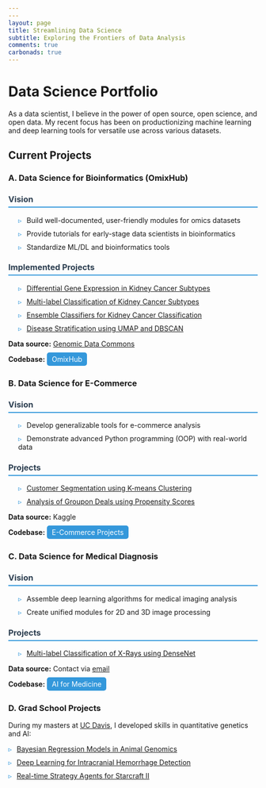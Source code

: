 ```yaml
---
---
layout: page
title: Streamlining Data Science
subtitle: Exploring the Frontiers of Data Analysis
comments: true
carbonads: true
---
```


<style>
.project-section { margin-bottom: 30px; }
.project-title { color: #2c3e50; border-bottom: 2px solid #3498db; padding-bottom: 5px; }
.project-description { margin-left: 20px; }
.project-list { list-style-type: none; padding-left: 0; }
.project-list li { margin-bottom: 10px; }
.project-list li:before { content: "▹"; color: #3498db; margin-right: 10px; }
.codebase-link { background-color: #3498db; color: white; padding: 5px 10px; border-radius: 5px; text-decoration: none; }
</style>

# Data Science Portfolio

As a data scientist, I believe in the power of open source, open science, and open data. My recent focus has been on productionizing machine learning and deep learning tools for versatile use across various datasets.

## Current Projects

### A. Data Science for Bioinformatics (OmixHub)

<div class="project-section">
<h3 class="project-title">Vision</h3>
<ul class="project-list project-description">
  <li>Build well-documented, user-friendly modules for omics datasets</li>
  <li>Provide tutorials for early-stage data scientists in bioinformatics</li>
  <li>Standardize ML/DL and bioinformatics tools</li>
</ul>

<h3 class="project-title">Implemented Projects</h3>
<ul class="project-list project-description">
  <li><a href="/files/DeSeqApplication/docs/workflow.md">Differential Gene Expression in Kidney Cancer Subtypes</a></li>
  <li><a href="/files/SupervisedLearningApplication/docs/workflow.md">Multi-label Classification of Kidney Cancer Subtypes</a></li>
  <li><a href="/files/SuperviseLearningEnsembleApplication/workflow.md">Ensemble Classifiers for Kidney Cancer Classification</a></li>
  <li><a href="/files/UmapApplication/docs/workflow.md">Disease Stratification using UMAP and DBSCAN</a></li>
</ul>

<p><strong>Data source:</strong> <a href="https://portal.gdc.cancer.gov/repository">Genomic Data Commons</a></p>
<p><strong>Codebase:</strong> <a href="https://github.com/adhal007/OmixHub" class="codebase-link">OmixHub</a></p>
</div>

### B. Data Science for E-Commerce

<div class="project-section">
<h3 class="project-title">Vision</h3>
<ul class="project-list project-description">
  <li>Develop generalizable tools for e-commerce analysis</li>
  <li>Demonstrate advanced Python programming (OOP) with real-world data</li>
</ul>

<h3 class="project-title">Projects</h3>
<ul class="project-list project-description">
  <li><a href="/files/E_commerce_projects/customer_segmentation_model.md">Customer Segmentation using K-means Clustering</a></li>
  <li><a href="/files/E_commerce_projects/groupon_deals_data_analysis.md">Analysis of Groupon Deals using Propensity Scores</a></li>
</ul>

<p><strong>Data source:</strong> Kaggle</p>
<p><strong>Codebase:</strong> <a href="https://github.com/adhal007/Data-Science-with-Python" class="codebase-link">E-Commerce Projects</a></p>
</div>

### C. Data Science for Medical Diagnosis

<div class="project-section">
<h3 class="project-title">Vision</h3>
<ul class="project-list project-description">
  <li>Assemble deep learning algorithms for medical imaging analysis</li>
  <li>Create unified modules for 2D and 3D image processing</li>
</ul>

<h3 class="project-title">Projects</h3>
<ul class="project-list project-description">
  <li><a href="/files/ComputerVision/imbalanced_xray_classification.md">Multi-label Classification of X-Rays using DenseNet</a></li>
</ul>

<p><strong>Data source:</strong> Contact via <a href="mailto:adhalbiophysics@gmail.com">email</a></p>
<p><strong>Codebase:</strong> <a href="https://github.com/adhal007/AIMedicine" class="codebase-link">AI for Medicine</a></p>
</div>

### D. Grad School Projects

<div class="project-section">
<p>During my masters at <a href="https://cs.ucdavis.edu/">UC Davis</a>, I developed skills in quantitative genetics and AI:</p>

<ul class="project-list">
  <li><a href="https://github.com/adhal007/SSBR-JWAS-Implementation">Bayesian Regression Models in Animal Genomics</a></li>
  <li><a href="https://www.overleaf.com/1359439834vszcmwdsjymd#b028db">Deep Learning for Intracranial Hemorrhage Detection</a></li>
  <li><a href="https://github.com/adhal007/SC2-GCP-CNN">Real-time Strategy Agents for Starcraft II</a></li>
</ul>
</div>

<!-- ### Software Development /Object Oriented Programming (OOP) Practices:
I'm a big advocate of writing re-usable and streamline code for data science projects. Some of the modules that I've built for my personal bioinformatics projects can be found on [OmixHub](https://github.com/adhal007/OmixHub). Some of the crucial and advanced concepts of **inheritance, polymorphism, encapsulation and abstraction** can be seen in all of the modules.

Here is a list of some useful tools that can be found:

- **[Base Preprocessor](https://github.com/adhal007/OmixHub/blob/main/src/base_preprocessor.py)**
  - Example class with methods and attributes inherited by child classes. Some key methods provided are:
    - data skew
    - data leakage
    - patient overlap
    - training_testing_split 
    - etc
- **[Base ml models wrapper](https://github.com/adhal007/OmixHub/blob/main/src/base_ml_models.py)**
  - Example class with functionality to evaluate and plot multiple ML models for a data science application. This is intended to be inherited by specific child classes for building models for different Omics data
- **[Dimensionality reduction and clustering wrapper](https://github.com/adhal007/OmixHub/blob/main/src/DimRedMappers/README.md)**
  - Interfaces with Preprocessor classes to facilitate easy application of UMAP and clustering
- **[Differential Analysis Wrapper](https://github.com/adhal007/OmixHub/blob/main/src/pydeseq_utils.py)**
  - Faciliatates easy application of pydyseq in a few lines to perform differential analysis -->


